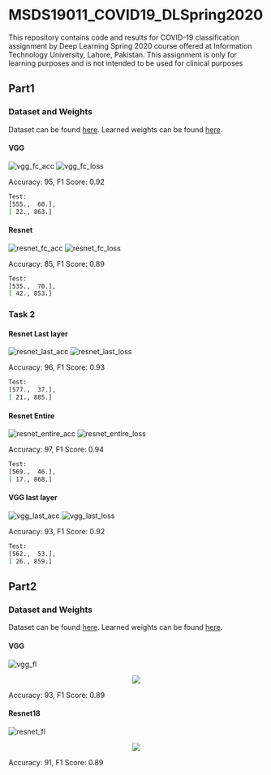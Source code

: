 # MSDS19011_COVID19_DLSpring2020
This repository contains code and results for COVID-19 classification assignment by Deep Learning Spring 2020 course offered at Information Technology University, Lahore, Pakistan. This assignment is only for learning purposes and is not intended to be used for clinical purposes

## Part1
### Dataset and Weights
Dataset can be found [here](https://drive.google.com/drive/folders/1-FzZhQO9oHIT9SNOWYoKsuz7fe447vtR?usp=sharing).
Learned weights can be found [here](https://drive.google.com/open?id=1DYWT3tLVw8hNYdasFTEedN-esh3-7ah-).


#### VGG

![vgg_fc_acc](/results/vgg_fc_acc.PNG)
![vgg_fc_loss](/results/vgg_fc_loss.PNG)

Accuracy: 95, 
F1 Score: 0.92


```bash
Test:
[555.,  60.],
[ 22., 863.]
```

#### Resnet

![resnet_fc_acc](/results/resnet_fc_acc.PNG)
![resnet_fc_loss](/results/resnet_fc_loss.PNG)

Accuracy: 85, 
F1 Score: 0.89


```bash
Test:
[535.,  70.],
[ 42., 853.]
```


### Task 2
#### Resnet Last layer

![resnet_last_acc](/results/resnet_last_acc.PNG)
![resnet_last_loss](/results/resnet_last_loss.PNG)

Accuracy: 96, 
F1 Score: 0.93


```bash
Test:
[577.,  37.],
[ 21., 885.]
```


#### Resnet Entire

![resnet_entire_acc](/results/resnet_entire_acc.PNG)
![resnet_entire_loss](/results/resnet_entire_loss.PNG)

Accuracy: 97, 
F1 Score: 0.94


```bash
Test:
[569.,  46.],
[ 17., 868.]
```

#### VGG last layer

![vgg_last_acc](/results/vgg_last_acc.PNG)
![vgg_last_loss](/results/vgg_last_loss.PNG)

Accuracy: 93, 
F1 Score: 0.92


```bash
Test:
[562.,  53.],
[ 26., 859.]
```



## Part2
### Dataset and Weights
Dataset can be found [here](https://drive.google.com/open?id=1eytbwaLQBv12psV8I-aMkIli9N3bf8nO&authuser=2).
Learned weights can be found [here](https://drive.google.com/open?id=1Xuiytr14nE_grtBeJ0HRopzNMVPsuOfk).


#### VGG


![vgg_fl](/results/vgg_fl.PNG)

<p align="center"> 
<img src="/results/vgg_fl_confusion.PNG">
</p>


Accuracy: 93, 
F1 Score: 0.89


#### Resnet18

![resnet_fl](/results/resnet_fl.PNG)

<p align="center"> 
<img src="/results/resnet_fl_confusion.PNG">
</p>


Accuracy: 91, 
F1 Score: 0.89
